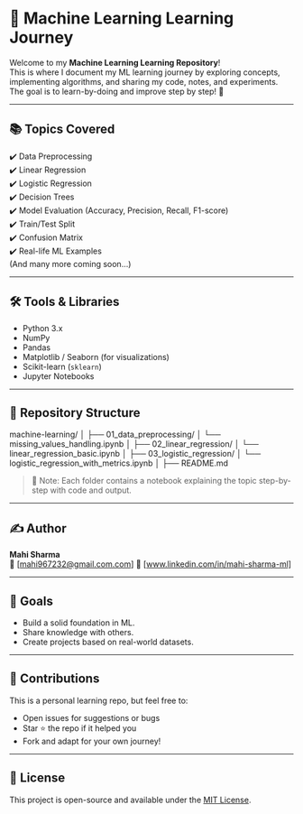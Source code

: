 # 🧠 Machine Learning Learning Journey

Welcome to my **Machine Learning Learning Repository**!  
This is where I document my ML learning journey by exploring concepts, implementing algorithms, and sharing my code, notes, and experiments.  
The goal is to learn-by-doing and improve step by step! 💪

---

## 📚 Topics Covered

✔️ Data Preprocessing  
✔️ Linear Regression  
✔️ Logistic Regression  
✔️ Decision Trees  
✔️ Model Evaluation (Accuracy, Precision, Recall, F1-score)  
✔️ Train/Test Split  
✔️ Confusion Matrix  
✔️ Real-life ML Examples  
(And many more coming soon...)

---

## 🛠️ Tools & Libraries

- Python 3.x
- NumPy
- Pandas
- Matplotlib / Seaborn (for visualizations)
- Scikit-learn (`sklearn`)
- Jupyter Notebooks

---

## 📁 Repository Structure
machine-learning/
│
├── 01_data_preprocessing/
│ └── missing_values_handling.ipynb
│
├── 02_linear_regression/
│ └── linear_regression_basic.ipynb
│
├── 03_logistic_regression/
│ └── logistic_regression_with_metrics.ipynb
│
├── README.md

> 📌 Note: Each folder contains a notebook explaining the topic step-by-step with code and output.

---

## ✍️ Author

**Mahi Sharma**  
📧 [mahi967232@gmail.com.com]
🔗 [www.linkedin.com/in/mahi-sharma-ml]

---

## 🌟 Goals

- Build a solid foundation in ML.
- Share knowledge with others.
- Create projects based on real-world datasets.

---

## 🤝 Contributions

This is a personal learning repo, but feel free to:
- Open issues for suggestions or bugs
- Star ⭐ the repo if it helped you
- Fork and adapt for your own journey!

---

## 📌 License

This project is open-source and available under the [MIT License](LICENSE).

